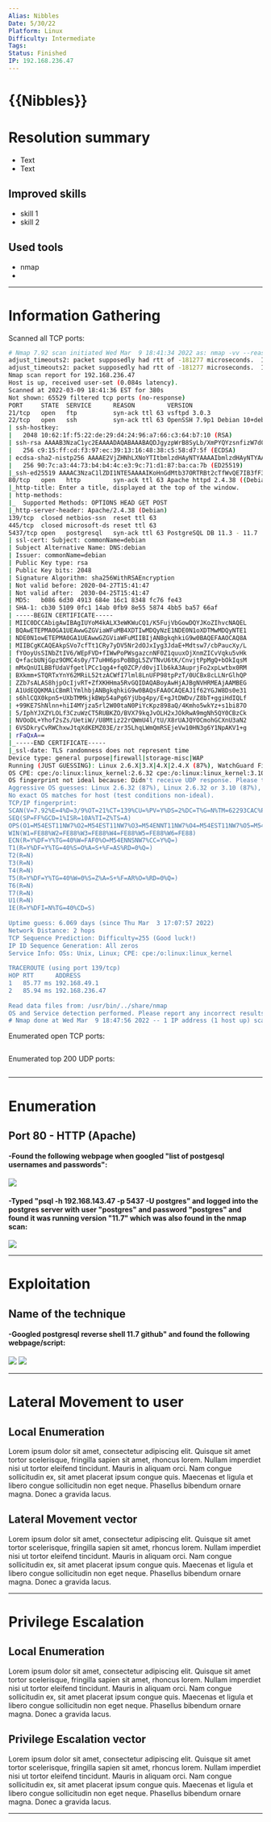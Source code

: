 ```yaml
---
Alias: Nibbles
Date: 5/30/22
Platform: Linux
Difficulty: Intermediate
Tags:
Status: Finished
IP: 192.168.236.47
---
```


# {{Nibbles}}


# Resolution summary
- Text
- Text

## Improved skills
- skill 1
- skill 2

## Used tools
- nmap
- 

---

# Information Gathering
Scanned all TCP ports:
```bash
# Nmap 7.92 scan initiated Wed Mar  9 18:41:34 2022 as: nmap -vv --reason -Pn -A --osscan-guess --version-all -p- -oN /home/kali/Downloads/ProvingGroundsBoxes/Nibbles/results/192.168.236.47/scans/_full_tcp_nmap.txt -oX /home/kali/Downloads/ProvingGroundsBoxes/Nibbles/results/192.168.236.47/scans/xml/_full_tcp_nmap.xml 192.168.236.47
adjust_timeouts2: packet supposedly had rtt of -181277 microseconds.  Ignoring time.
adjust_timeouts2: packet supposedly had rtt of -181277 microseconds.  Ignoring time.
Nmap scan report for 192.168.236.47
Host is up, received user-set (0.084s latency).
Scanned at 2022-03-09 18:41:36 EST for 380s
Not shown: 65529 filtered tcp ports (no-response)
PORT     STATE  SERVICE      REASON         VERSION
21/tcp   open   ftp          syn-ack ttl 63 vsftpd 3.0.3
22/tcp   open   ssh          syn-ack ttl 63 OpenSSH 7.9p1 Debian 10+deb10u2 (protocol 2.0)
| ssh-hostkey: 
|   2048 10:62:1f:f5:22:de:29:d4:24:96:a7:66:c3:64:b7:10 (RSA)
| ssh-rsa AAAAB3NzaC1yc2EAAAADAQABAAABAQDJgyzpWrB8SyLb/XmPYQYzsnfizW7d0aNZHpwQ9ivcHQ/RYLbCc8yUIQGN2JMqCgfSj8CRMA36UnV8jnngjkw9njcgMyA5qc1mO4tzzH7VNkW2t5AmP7Q1HBt+SThlLa0JxBN6Gd5BOPwrsk9YTjLj8ax2ncvGBq8jzQjYmm9jF4VgBak5DY+Q5JWdf9krumSlR+V8yneV9aQ6sVy2XgkCJQLQ8GoUTm/13XUTc3TCKQ2KOJ2FzA8VcNTfxqTDxalwnYrZ1tod7BRfMeff5MwxC5gzeB+hdOVC0zAZlvNtMxH6SCxMBRCoX9IHL27E6WtSGXCj1SLYJWrFImjp+I1L
|   256 c9:15:ff:cd:f3:97:ec:39:13:16:48:38:c5:58:d7:5f (ECDSA)
| ecdsa-sha2-nistp256 AAAAE2VjZHNhLXNoYTItbmlzdHAyNTYAAAAIbmlzdHAyNTYAAABBBM7uIYLogPsKP+c0QrezqQfB94ml7djfUOtG8ZAoMX6yK898l0TbgyAShcQSmdOsSMGdSO4GZpixCFJdsYkBi0M=
|   256 90:7c:a3:44:73:b4:b4:4c:e3:9c:71:d1:87:ba:ca:7b (ED25519)
|_ssh-ed25519 AAAAC3NzaC1lZDI1NTE5AAAAIKoHnGdMtb37ORTRBt2cTfWvQE7IB3fF3ewP/1tqn0JF
80/tcp   open   http         syn-ack ttl 63 Apache httpd 2.4.38 ((Debian))
|_http-title: Enter a title, displayed at the top of the window.
| http-methods: 
|_  Supported Methods: OPTIONS HEAD GET POST
|_http-server-header: Apache/2.4.38 (Debian)
139/tcp  closed netbios-ssn  reset ttl 63
445/tcp  closed microsoft-ds reset ttl 63
5437/tcp open   postgresql   syn-ack ttl 63 PostgreSQL DB 11.3 - 11.7
| ssl-cert: Subject: commonName=debian
| Subject Alternative Name: DNS:debian
| Issuer: commonName=debian
| Public Key type: rsa
| Public Key bits: 2048
| Signature Algorithm: sha256WithRSAEncryption
| Not valid before: 2020-04-27T15:41:47
| Not valid after:  2030-04-25T15:41:47
| MD5:   b086 6d30 4913 684e 16c1 8348 fc76 fe43
| SHA-1: cb30 5109 0fc1 14ab 0fb9 8e55 5874 4bb5 ba57 66af
| -----BEGIN CERTIFICATE-----
| MIIC0DCCAbigAwIBAgIUYoM4kALX3eWKWuCQ1/K5FujVbGowDQYJKoZIhvcNAQEL
| BQAwETEPMA0GA1UEAwwGZGViaWFuMB4XDTIwMDQyNzE1NDE0N1oXDTMwMDQyNTE1
| NDE0N1owETEPMA0GA1UEAwwGZGViaWFuMIIBIjANBgkqhkiG9w0BAQEFAAOCAQ8A
| MIIBCgKCAQEAkpSVo7cfTt1CRy7yDV5Nr2dOJxIyg3JdaE+Mdtsw7/cbPaucXy/L
| fYOoyUsSINbZtIV6/WEpFVD+fIWwPoPWsgazcnNF0Z1quuxOjXnmZICvVqku5vHk
| Q+facbUNjGpz9OMC4s0y/T7uHH6psPoBBgL5ZVTNvU6tK/CnvjtPpMgQ+bOkIqsM
| mMxQnUILBBfUdaVfgetlPCc1qg4+fq0ZCP/d0vjIlb6kA3AuprjFo2xpLwtbx0RM
| BXkmm+STQRTxYnY62MRiL52tzACWfI7lml8LnUFP98tpPzT/0UCBx8cLLNrGlhQP
| ZZb7sALAS8hjpOcIjvRT+ZfXKHHma5RvGQIDAQABoyAwHjAJBgNVHRMEAjAAMBEG
| A1UdEQQKMAiCBmRlYmlhbjANBgkqhkiG9w0BAQsFAAOCAQEAJ1f62YGJW8Ds0e31
| s6hlCQX0kpn5+UXbTMMkjkBWp54aPg6YjUbg4py/E+gJtDWDv/Z8bT+ggiHdIQLf
| +99KE7ShNlnn+hiI4MYjza5rl2W00taN0PiYcKpz898aQ/4Kmho5wkYz+s1bi87O
| 5/IphYJXZYLOLf3CzuWzCT5RUBKZO/BVX79kqJvOLH2xJOkRwA9mgNh5QY0CBzCk
| NVOoDL+Yhof2sZs/UetiW//U8Mtiz22rQWmU4l/tU/X8rUAJQYOCmohGCXnU3aN2
| 6VSDkryCvRWChxwJtqXdKEMZ03E/zr35LhqLWmQmRSEjeVw10HN3g6Y1NpAKV1+g
| rFaQxA==
|_-----END CERTIFICATE-----
|_ssl-date: TLS randomness does not represent time
Device type: general purpose|firewall|storage-misc|WAP
Running (JUST GUESSING): Linux 2.6.X|3.X|4.X|2.4.X (87%), WatchGuard Fireware 11.X (87%), Synology DiskStation Manager 5.X (86%), FreeBSD 6.X (85%)
OS CPE: cpe:/o:linux:linux_kernel:2.6.32 cpe:/o:linux:linux_kernel:3.10 cpe:/o:linux:linux_kernel:4.4 cpe:/o:watchguard:fireware:11.8 cpe:/o:linux:linux_kernel cpe:/a:synology:diskstation_manager:5.1 cpe:/o:linux:linux_kernel:2.4 cpe:/o:freebsd:freebsd:6.2
OS fingerprint not ideal because: Didn't receive UDP response. Please try again with -sSU
Aggressive OS guesses: Linux 2.6.32 (87%), Linux 2.6.32 or 3.10 (87%), Linux 2.6.39 (87%), Linux 3.10 - 3.12 (87%), Linux 3.5 (87%), Linux 4.4 (87%), WatchGuard Fireware 11.8 (87%), Synology DiskStation Manager 5.1 (86%), Linux 2.6.35 (86%), Linux 4.9 (86%)
No exact OS matches for host (test conditions non-ideal).
TCP/IP fingerprint:
SCAN(V=7.92%E=4%D=3/9%OT=21%CT=139%CU=%PV=Y%DS=2%DC=T%G=N%TM=62293CAC%P=x86_64-pc-linux-gnu)
SEQ(SP=FF%GCD=1%ISR=10A%TI=Z%TS=A)
OPS(O1=M54EST11NW7%O2=M54EST11NW7%O3=M54ENNT11NW7%O4=M54EST11NW7%O5=M54EST11NW7%O6=M54EST11)
WIN(W1=FE88%W2=FE88%W3=FE88%W4=FE88%W5=FE88%W6=FE88)
ECN(R=Y%DF=Y%TG=40%W=FAF0%O=M54ENNSNW7%CC=Y%Q=)
T1(R=Y%DF=Y%TG=40%S=O%A=S+%F=AS%RD=0%Q=)
T2(R=N)
T3(R=N)
T4(R=N)
T5(R=Y%DF=Y%TG=40%W=0%S=Z%A=S+%F=AR%O=%RD=0%Q=)
T6(R=N)
T7(R=N)
U1(R=N)
IE(R=Y%DFI=N%TG=40%CD=S)
 
Uptime guess: 6.069 days (since Thu Mar  3 17:07:57 2022)
Network Distance: 2 hops
TCP Sequence Prediction: Difficulty=255 (Good luck!)
IP ID Sequence Generation: All zeros
Service Info: OSs: Unix, Linux; CPE: cpe:/o:linux:linux_kernel
 
TRACEROUTE (using port 139/tcp)
HOP RTT      ADDRESS
1   85.77 ms 192.168.49.1
2   85.94 ms 192.168.236.47
 
Read data files from: /usr/bin/../share/nmap
OS and Service detection performed. Please report any incorrect results at https://nmap.org/submit/ .
# Nmap done at Wed Mar  9 18:47:56 2022 -- 1 IP address (1 host up) scanned in 382.71 seconds

```

Enumerated open TCP ports:
```bash

```

Enumerated top 200 UDP ports:
```bash

```

---

# Enumeration
## Port 80 - HTTP (Apache)

#### -Found the following webpage when googled "list of postgesql usernames and passwords":

![](Pasted%20image%2020221018104257.png)

#### -Typed "psql -h 192.168.143.47 -p 5437 -U postgres" and logged into the postgres server with user "postgres" and password "postgres" and found it was running version "11.7" which was also found in the nmap scan:

![](Pasted%20image%2020221018104720.png)

---

# Exploitation
## Name of the technique

#### -Googled postgresql reverse shell 11.7 github" and found the following webpage/script:
![](Pasted%20image%2020221018105717.png)
![](Pasted%20image%2020221018105824.png)



---

# Lateral Movement to user
## Local Enumeration
Lorem ipsum dolor sit amet, consectetur adipiscing elit. Quisque sit amet tortor scelerisque, fringilla sapien sit amet, rhoncus lorem. Nullam imperdiet nisi ut tortor eleifend tincidunt. Mauris in aliquam orci. Nam congue sollicitudin ex, sit amet placerat ipsum congue quis. Maecenas et ligula et libero congue sollicitudin non eget neque. Phasellus bibendum ornare magna. Donec a gravida lacus.

## Lateral Movement vector
Lorem ipsum dolor sit amet, consectetur adipiscing elit. Quisque sit amet tortor scelerisque, fringilla sapien sit amet, rhoncus lorem. Nullam imperdiet nisi ut tortor eleifend tincidunt. Mauris in aliquam orci. Nam congue sollicitudin ex, sit amet placerat ipsum congue quis. Maecenas et ligula et libero congue sollicitudin non eget neque. Phasellus bibendum ornare magna. Donec a gravida lacus.

---

# Privilege Escalation
## Local Enumeration
Lorem ipsum dolor sit amet, consectetur adipiscing elit. Quisque sit amet tortor scelerisque, fringilla sapien sit amet, rhoncus lorem. Nullam imperdiet nisi ut tortor eleifend tincidunt. Mauris in aliquam orci. Nam congue sollicitudin ex, sit amet placerat ipsum congue quis. Maecenas et ligula et libero congue sollicitudin non eget neque. Phasellus bibendum ornare magna. Donec a gravida lacus.

## Privilege Escalation vector
Lorem ipsum dolor sit amet, consectetur adipiscing elit. Quisque sit amet tortor scelerisque, fringilla sapien sit amet, rhoncus lorem. Nullam imperdiet nisi ut tortor eleifend tincidunt. Mauris in aliquam orci. Nam congue sollicitudin ex, sit amet placerat ipsum congue quis. Maecenas et ligula et libero congue sollicitudin non eget neque. Phasellus bibendum ornare magna. Donec a gravida lacus.

---

